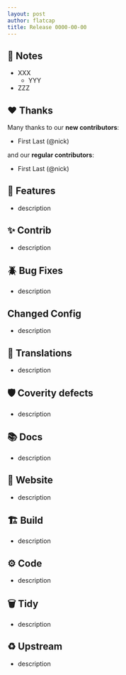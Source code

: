 ```yaml
---
layout: post
author: flatcap
title: Release 0000-00-00
---
```


## :book: Notes

- XXX
  - YYY
- ZZZ

## :heart: Thanks

Many thanks to our **new contributors**:

- First Last (@nick)

and our **regular contributors**:

- First Last (@nick)

## :gift: Features

- description

## :sparkles: Contrib

- description

## :beetle: Bug Fixes

- description

## Changed Config

- description

## :black_flag: Translations

- description

## :shield: Coverity defects

- description

## :books: Docs

- description

## :link: Website

- description

## :building_construction: Build

- description

## :gear: Code

- description

## :wastebasket: Tidy

- description

## :recycle: Upstream

- description

